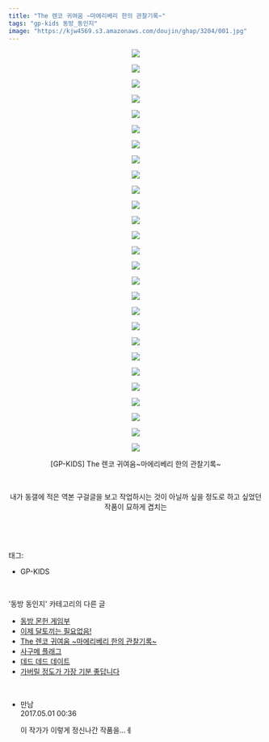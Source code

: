 ```yaml
---
title: "The 렌코 귀여움 ~마에리베리 한의 관찰기록~"
tags: "gp-kids 동방_동인지"
image: "https://kjw4569.s3.amazonaws.com/doujin/ghap/3204/001.jpg"
---
```

<div class="article">
<p style="text-align: center; clear: none; float: none;"><img src="{{ site.imgserver3 }}/ghap/3204/001.jpg"/></p>
<p style="text-align: center; clear: none; float: none;"><img src="{{ site.imgserver3 }}/ghap/3204/002.jpg"/></p>
<p style="text-align: center; clear: none; float: none;"><img src="{{ site.imgserver3 }}/ghap/3204/003.jpg"/></p>
<p style="text-align: center; clear: none; float: none;"><img src="{{ site.imgserver3 }}/ghap/3204/004.jpg"/></p>
<p style="text-align: center; clear: none; float: none;"><img src="{{ site.imgserver3 }}/ghap/3204/005.jpg"/></p>
<p style="text-align: center; clear: none; float: none;"><img src="{{ site.imgserver3 }}/ghap/3204/006.jpg"/></p>
<p style="text-align: center; clear: none; float: none;"><img src="{{ site.imgserver3 }}/ghap/3204/007.jpg"/></p>
<p style="text-align: center; clear: none; float: none;"><img src="{{ site.imgserver3 }}/ghap/3204/008.jpg"/></p>
<p style="text-align: center; clear: none; float: none;"><img src="{{ site.imgserver3 }}/ghap/3204/009.jpg"/></p>
<p style="text-align: center; clear: none; float: none;"><img src="{{ site.imgserver3 }}/ghap/3204/010.jpg"/></p>
<p style="text-align: center; clear: none; float: none;"><img src="{{ site.imgserver3 }}/ghap/3204/011.jpg"/></p>
<p style="text-align: center; clear: none; float: none;"><img src="{{ site.imgserver3 }}/ghap/3204/012.jpg"/></p>
<p style="text-align: center; clear: none; float: none;"><img src="{{ site.imgserver3 }}/ghap/3204/013.jpg"/></p>
<p style="text-align: center; clear: none; float: none;"><img src="{{ site.imgserver3 }}/ghap/3204/014.jpg"/></p>
<p style="text-align: center; clear: none; float: none;"><img src="{{ site.imgserver3 }}/ghap/3204/015.jpg"/></p>
<p style="text-align: center; clear: none; float: none;"><img src="{{ site.imgserver3 }}/ghap/3204/016.jpg"/></p>
<p style="text-align: center; clear: none; float: none;"><img src="{{ site.imgserver3 }}/ghap/3204/017.jpg"/></p>
<p style="text-align: center; clear: none; float: none;"><img src="{{ site.imgserver3 }}/ghap/3204/018.jpg"/></p>
<p style="text-align: center; clear: none; float: none;"><img src="{{ site.imgserver3 }}/ghap/3204/019.jpg"/></p>
<p style="text-align: center; clear: none; float: none;"><img src="{{ site.imgserver3 }}/ghap/3204/020.jpg"/></p>
<p style="text-align: center; clear: none; float: none;"><img src="{{ site.imgserver3 }}/ghap/3204/021.jpg"/></p>
<p style="text-align: center; clear: none; float: none;"><img src="{{ site.imgserver3 }}/ghap/3204/022.jpg"/></p>
<p style="text-align: center; clear: none; float: none;"><img src="{{ site.imgserver3 }}/ghap/3204/023.jpg"/></p>
<p style="text-align: center; clear: none; float: none;"><img src="{{ site.imgserver3 }}/ghap/3204/024.jpg"/></p>
<p style="text-align: center; clear: none; float: none;"><img src="{{ site.imgserver3 }}/ghap/3204/025.jpg"/></p>
<p style="text-align: center; clear: none; float: none;"><img src="{{ site.imgserver3 }}/ghap/3204/026.jpg"/></p>
<p style="text-align: center; clear: none; float: none;"><img src="{{ site.imgserver3 }}/ghap/3204/027.jpg"/></p>
<p style="text-align: center; clear: none; float: none;">[GP-KIDS] The 렌코 귀여움~마에리베리 한의 관찰기록~</p>
<p style="text-align: center; clear: none; float: none;"><br/></p>
<p style="text-align: center; clear: none; float: none;">내가 동갤에 적은 역본 구걸글을 보고 작업하시는 것이 아닐까 싶을 정도로 하고 싶었던 작품이 묘하게 겹치는</p>
<p><br/></p>
</div><br/>
<div class="tagTrail">
<p>태그: </p>
<ul>
<li>GP-KIDS</li>
</ul>
</div><br/>
<div class="another">
<p>'동방 동인지' 카테고리의 다른 글</p>
<ul>
<li><a href="/ghap_3207">동방 몬헌 게임부</a></li>
<li><a href="/ghap_3205">이제 달토끼는 필요없음!</a></li>
<li><a href="/ghap_3204">The 렌코 귀여움 ~마에리베리 한의 관찰기록~</a></li>
<li><a href="/ghap_3203">사구메 플래그</a></li>
<li><a href="/ghap_3201">데드 데드 데이트</a></li>
<li><a href="/ghap_3200">가버릴 정도가 가장 기분 좋답니다</a></li>
</ul>
</div><br/>
<div class="cb_module cb_fluid">
<div class="cb_wrt cb_profile">
<div class="comment">
<ul>
<li class="cb_thumb_off" id="comment14978138">
<div class="cb_comment_area">
<div class="cb_info_area">
<div class="cb_section">
<span class="cb_nick_name">만남</span>
</div>
<div class="cb_section">
<span class="cb_date">2017.05.01 00:36 </span>
</div>
</div>
<div class="cb_dsc_comment">
<p class="cb_dsc">
											이 작가가 이렇게 정신나간 작품을...ㅔ
										</p>
</div>
</div></li>
</ul>
</div>
</div><!-- commentList close -->
</div><br/>
